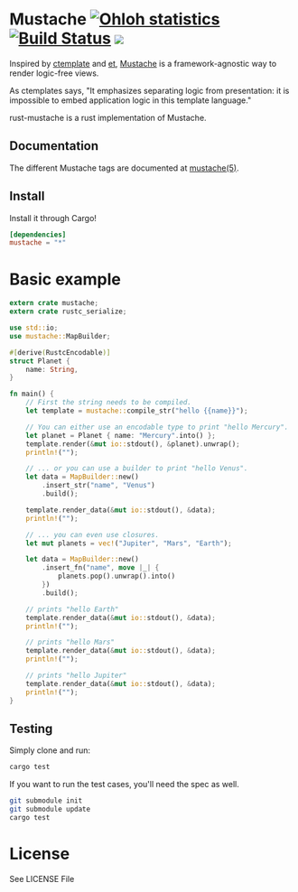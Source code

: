Mustache [![Ohloh statistics](http://www.ohloh.net/p/rust-mustache/widgets/project_thin_badge.gif)](https://www.ohloh.net/p/rust-mustache) [![Build Status](http://travis-ci.org/nickel-org/rust-mustache.png?branch=master)](https://travis-ci.org/nickel-org/rust-mustache) [![](http://meritbadge.herokuapp.com/mustache)](https://crates.io/crates/mustache)
========

Inspired by [ctemplate][1] and [et][2], [Mustache][3] is a framework-agnostic way
to render logic-free views.

As ctemplates says, "It emphasizes separating logic from presentation: it is
impossible to embed application logic in this template language."

rust-mustache is a rust implementation of Mustache.

## Documentation

The different Mustache tags are documented at [mustache(5)][4].

## Install

Install it through Cargo!

```toml
[dependencies]
mustache = "*"
```

# Basic example

```rust
extern crate mustache;
extern crate rustc_serialize;

use std::io;
use mustache::MapBuilder;

#[derive(RustcEncodable)]
struct Planet {
    name: String,
}

fn main() {
    // First the string needs to be compiled.
    let template = mustache::compile_str("hello {{name}}");

    // You can either use an encodable type to print "hello Mercury".
    let planet = Planet { name: "Mercury".into() };
    template.render(&mut io::stdout(), &planet).unwrap();
    println!("");

    // ... or you can use a builder to print "hello Venus".
    let data = MapBuilder::new()
        .insert_str("name", "Venus")
        .build();

    template.render_data(&mut io::stdout(), &data);
    println!("");

    // ... you can even use closures.
    let mut planets = vec!("Jupiter", "Mars", "Earth");

    let data = MapBuilder::new()
        .insert_fn("name", move |_| {
            planets.pop().unwrap().into()
        })
        .build();

    // prints "hello Earth"
    template.render_data(&mut io::stdout(), &data);
    println!("");

    // prints "hello Mars"
    template.render_data(&mut io::stdout(), &data);
    println!("");

    // prints "hello Jupiter"
    template.render_data(&mut io::stdout(), &data);
    println!("");
}
```

## Testing

Simply clone and run:

```bash
cargo test
```

If you want to run the test cases, you'll need the spec as well.

```bash
git submodule init
git submodule update
cargo test
```

[1]: http://code.google.com/p/google-ctemplate/
[2]: http://www.ivan.fomichev.name/2008/05/erlang-template-engine-prototype.html
[3]: http://defunkt.github.com/mustache/
[4]: http://mustache.github.com/mustache.5.html

# License

See LICENSE File
